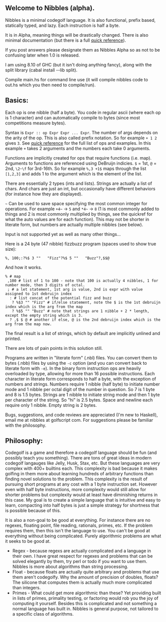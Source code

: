## Welcome to Nibbles (alpha).

Nibbles is a minimal codegolf language. It is also functional, prefix based, statically typed, and lazy. Each instruction is half a byte.

It is in Alpha, meaning things will be drastically changed. There is also minimal documentation (but there is a full [quick reference](https://nibbles.golf/quickref.html)).

If you post answers please designate them as Nibbles Alpha so as not to be confusing later when 1.0 is released.

I am using 8.10 of GHC (but it isn't doing anything fancy), along with the split library (cabal install --lib split).

Compile main.hs for command line use (it will compile nibbles code to out.hs which you then need to compile/run).

## Basics:
Each op is one nibble (half a byte). You code in regular ascii (where each op is 1 character) and can automatically compile to bytes (since most competitions measure bytes).

Syntax is `Expr :: op Expr Expr ... Expr`. The number of args depends on the arity of the op. This is also called prefix notation. So for example ```+ 1 2``` gives ```3```. See [quick reference](https://nibbles.golf/quickref.html) for the full list of ops and examples. In this example `+` takes 2 arguments and the numbers each take 0 arguments.

Functions are implicitly created for ops that require functions (i.e. map). Arguments to functions are referenced using DeBruijn indicies. `$` = 1st, `@` = 2nd, `\2`-`\f` for 3rd-16th. So for example `%,3 +1$` maps through the list `[1,2,3]` and adds 1 to the argument which is the element of the list.

There are essentially 2 types (ints and lists). Strings are actually a list of chars. And chars are just an int, but occasionally have different behaviors (for instance how they are displayed).

`~` Can be used to save space specifying the most common integer for operations. For example `+4~` -> `5` and `*4~` -> `8` (1 is most commonly added to things and 2 is most commonly multiplied by things, see the quickref for what the auto values are for each function). This may not be shorter in literate form, but numbers are actually multiple nibbles (see below).

Input is not supported yet as well as many other things...

Here is a 24 byte (47 nibble) fizzbuzz program (spaces used to show true size):
```
%, 100;:?%$ 3 ""   "Fizz"?%$ 5 ""   "Buzz"?,$$@
```
And how it works.
```
% # map
 ,100 # list of 1 to 100 - note that 100 is actually 4 nibbles, 1 for number mode, then 3 digits of octal.
 ; # a let statement, 1st arg is value, 2nd is expr with value assigned to 1st debruijn index
  : # list concat of the potential fizz and buzz
   ? %$3 "" "Fizz" # if/else statement, note the $ is the 1st debruijn index which is the arg from the map
   ? %$5 "" "Buzz" # note that strings are 1 nibble + 2 * length, except the empty string which is 3.
  ? ,$ $ @ # another if else, @ is the 2nd debruijn index which is the arg from the map now.
```
The final result is a list of strings, which by default are implicitly unlined and printed.

There are lots of pain points in this solution still.

Programs are written in "literate form" (.nbl) files. You can convert them to bytes (.nbb) files by using the `-c` option (and you can convert back to literate form with `-e`). In the binary form instruction ops are heavily overloaded by type, allowing for more than 16 possible instructions. Each character in literate form corresponds to half a byte, with the exception of numbers and strings. Numbers require 1 nibble (half byte) to initiate number mode and 1 nibble per octal digit of the number in question. So 7 is 1 byte and 8 is 1.5 bytes. Strings are 1 nibble to initiate string mode and then 1 byte per character of the string. So "hi" is 2.5 bytes. Space and newline each require only 1 nibble. Empty string is 2 bytes.

Bugs, suggestions, and code reviews are appreciated (I'm new to Haskell), email me at nibbles at golfscript com. For suggestions please be familiar with the philosophy.

## Philosophy:
Codegolf is a game and therefore a codegolf language should be fun (and possibly teach you something). There are tons of great ideas in modern codegolf langauges like Jelly, Husk, Stax, etc. But these languages are very complex with 400+ builtins each. This complexity is bad because it makes golfing in them more about learning hundreds of arbitrary functions than finding novel solutions to the problem. This complexity is the result of pursuing short programs at any cost with a 1 byte instruction set. However even with half byte instructions, more complexity would still allow for shorter problems but complexity would at least have diminishing returns in this case. My goal is to create a simple language that is intuitive and easy to learn, compacting into half bytes is just a simple strategy for shortness that is possible because of this.

It is also a non-goal to be good at everything. For instance there are no regexes, floating point, file reading, rationals, primes, etc. If the problem requires them, then this isn't the language to use. You can't be good at everything without being complicated. Purely algorithmic problems are what it seeks to be good at.

* Regex - because regexs are actually complicated and a language in their own. I have great respect for regexes and problems that can be solved elegantly by them, try perl or todo if you want to use them. Nibbles is more about algorithms than string processing.
* Float - because floats are actually quite arbitrary and problems that use them aren't codegolfy. Why the amount of precision of doubles, floats? The silicone that computes them is actually much more complicated than integers.
* Primes - What could get more algorithmic than these? Yet providing built in lists of primes, primality testing, or factoring would rob you the joy of computing it yourself. Besides this is complicated and not something a normal language has built in. Nibbles is general purpose, not tailored to a specific class of algorithms.

